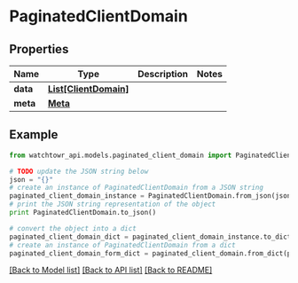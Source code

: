 # PaginatedClientDomain


## Properties
Name | Type | Description | Notes
------------ | ------------- | ------------- | -------------
**data** | [**List[ClientDomain]**](ClientDomain.md) |  | 
**meta** | [**Meta**](Meta.md) |  | 

## Example

```python
from watchtowr_api.models.paginated_client_domain import PaginatedClientDomain

# TODO update the JSON string below
json = "{}"
# create an instance of PaginatedClientDomain from a JSON string
paginated_client_domain_instance = PaginatedClientDomain.from_json(json)
# print the JSON string representation of the object
print PaginatedClientDomain.to_json()

# convert the object into a dict
paginated_client_domain_dict = paginated_client_domain_instance.to_dict()
# create an instance of PaginatedClientDomain from a dict
paginated_client_domain_form_dict = paginated_client_domain.from_dict(paginated_client_domain_dict)
```
[[Back to Model list]](../README.md#documentation-for-models) [[Back to API list]](../README.md#documentation-for-api-endpoints) [[Back to README]](../README.md)


